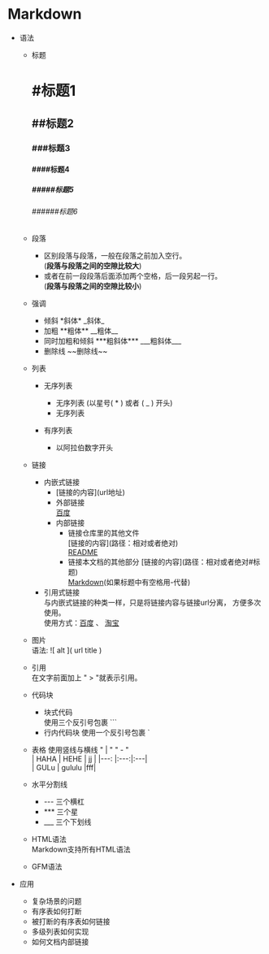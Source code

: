 # Markdown 
 - 语法
    - 标题  

      # #标题1   
      ## ##标题2  
      ### ###标题3  
      #### ####标题4  
      ##### #####标题5  
      ###### ######标题6  

    - 段落

      - 区别段落与段落，一般在段落之前加入空行。  
      (**段落与段落之间的空隙比较大**)  
      - 或者在前一段段落后面添加两个空格，后一段另起一行。  
      (**段落与段落之间的空隙比较小**)

    - 强调
     
      - 倾斜 \*斜体\* \_斜体\_
      - 加粗 \*\*粗体\*\* \_\_粗体\_\_
      - 同时加粗和倾斜 \*\*\*粗斜体\*\*\* \_\_\_粗斜体\_\_\_
      - 删除线 \~\~删除线\~\~  

    - 列表
        
        - 无序列表

             - 无序列表 (以星号( * ) 或者 ( _ ) 开头)
             - 无序列表

        - 有序列表
        
             - 以阿拉伯数字开头
        
    - 链接
      - 内嵌式链接
          * \[链接的内容\]\(url地址\)  
          * 外部链接  
            [百度](https://www.baidu.com)
          * 内部链接
              * 链接仓库里的其他文件  
                \[链接的内容\]\(路径：相对或者绝对\)  
                [README](README.md)
              * 链接本文档的其他部分
                \[链接的内容\]\(路径：相对或者绝对#标题\)  
                [Markdown](Markdown.md#markdown)(如果标题中有空格用-代替)
      - 引用式链接  
          与内嵌式链接的种类一样，只是将链接内容与链接url分离，
          方便多次使用。  
          使用方式：[百度] 、 [淘宝][别名]
          <!-- 以下部分可以放在任意地方,一般放在文章最后 -->
          [百度]: https://www.baidu.com  
          [别名]: htts://www.taobao.com


    - 图片  
      语法: \!\[ alt \]\( url title \)

    - 引用  
      在文字前面加上 " > "就表示引用。

    - 代码块
      - 块式代码  
        使用三个反引号包裹 \`\`\`
      - 行内代码块
        使用一个反引号包裹 \`

    - 表格
       使用竖线与横线 " | "  " - "    
       | HAHA | HEHE | jj | 
       |---: |:---:|:---|  
       | GULu | gululu |fff|

    - 水平分割线
        - \-\-\- 三个横杠
        - \*\*\* 三个星
        - \_\_\_ 三个下划线

    - HTML语法  
        Markdown支持所有HTML语法

    - GFM语法
        

 - 应用
    - 复杂场景的问题
    - 有序表如何打断
    - 被打断的有序表如何链接
    - 多级列表如何实现
    - 如何文档内部链接
